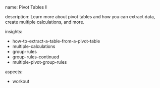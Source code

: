name: Pivot Tables II

description: Learn more about pivot tables and how you can extract data, create multiple calculations, and more.

insights:
  - how-to-extract-a-table-from-a-pivot-table
  - multiple-calculations
  - group-rules
  - group-rules-continued
  - multiple-pivot-group-rules
  
aspects:
  - workout
